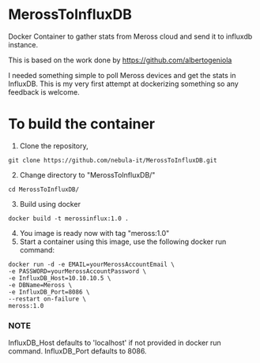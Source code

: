 # MerossToInfluxDB
Docker Container to gather stats from Meross cloud and send it to influxdb instance.

This is based on the work done by https://github.com/albertogeniola

I needed something simple to poll Meross devices and get the stats in InfluxDB. This is my very first attempt at dockerizing something so any feedback is welcome.

# To build the container
1. Clone the repository, 
```
git clone https://github.com/nebula-it/MerossToInfluxDB.git
```
2. Change directory to "MerossToInfluxDB/"
```
cd MerossToInfluxDB/
```
3. Build using docker
```
docker build -t merossinflux:1.0 .
```
4. You image is ready now with tag "meross:1.0"
5. Start a container using this image, use the following docker run command:
```
docker run -d -e EMAIL=yourMerossAccountEmail \
-e PASSWORD=yourMerossAccountPassword \
-e InfluxDB_Host=10.10.10.5 \
-e DBName=Meross \ 
-e InfluxDB_Port=8086 \
--restart on-failure \
meross:1.0
```

### NOTE

InfluxDB_Host defaults to 'localhost' if not provided in docker run command. InfluxDB_Port defaults to 8086.
